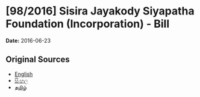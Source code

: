 # [98/2016] Sisira Jayakody Siyapatha Foundation (Incorporation) - Bill

**Date:** 2016-06-23

## Original Sources

- [English](https://documents.gov.lk/view/bills/2016/6/98-2016_E.pdf)
- [සිංහල](https://documents.gov.lk/view/bills/2016/6/98-2016_S.pdf)
- [தமிழ்](https://documents.gov.lk/view/bills/2016/6/98-2016_T.pdf)
